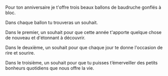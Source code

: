 Pour ton anniversaire je t'offre trois beaux ballons de baudruche gonflés à bloc. 

Dans chaque ballon tu trouveras un souhait.

Dans le premier, un souhait pour que cette année t'apporte quelque chose de nouveau et d'étonnant à découvrir.

Dans le deuxième, un souhait pour que chaque jour te donne l'occasion de rire et sourire.

Dans le troisième, un souhait pour que tu puisses t’émerveiller des petits bonheurs quotidiens que nous offre la vie.
